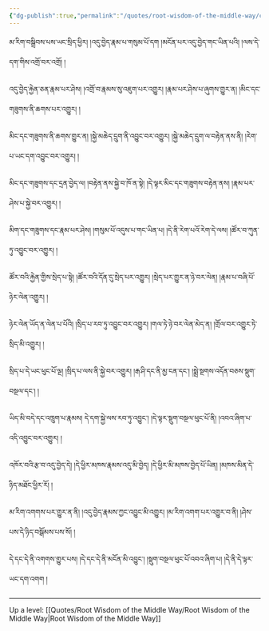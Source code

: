 ```yaml
---
{"dg-publish":true,"permalink":"/quotes/root-wisdom-of-the-middle-way/chapter-26-investigation-of-the-twelve-links-of-existence/"}
---
```


མ་རིག་བསྒྲིབས་པས་ཡང་སྲིད་ཕྱིར། །འདུ་བྱེད་རྣམ་པ་གསུམ་པོ་དག །མངོན་པར་འདུ་བྱེད་གང་ཡིན་པའི། །ལས་དེ་དག་གིས་འགྲོ་བར་འགྲོ། །

འདུ་བྱེད་རྐྱེན་ཅན་རྣམ་པར་ཤེས། །འགྲོ་བ་རྣམས་སུ་འཇུག་པར་འགྱུར། །རྣམ་པར་ཤེས་པ་ཞུགས་གྱུར་ན། །མིང་དང་གཟུགས་ནི་ཆགས་པར་འགྱུར། །

མིང་དང་གཟུགས་ནི་ཆགས་གྱུར་ན། །སྐྱེ་མཆེད་དྲུག་ནི་འབྱུང་བར་འགྱུར། །སྐྱེ་མཆེད་དྲུག་ལ་བརྟེན་ནས་ནི། །རེག་པ་ཡང་དག་འབྱུང་བར་འགྱུར། །

མིང་དང་གཟུགས་དང་དྲན་བྱེད་ལ། །བརྟེན་ནས་སྐྱེ་བ་ཁོ་ན་སྟེ། །དེ་ལྟར་མིང་དང་གཟུགས་བརྟེན་ནས། །རྣམ་པར་ཤེས་པ་སྐྱེ་བར་འགྱུར། །

མིག་དང་གཟུགས་དང་རྣམ་པར་ཤེས། །གསུམ་པོ་འདུས་པ་གང་ཡིན་པ། །དེ་ནི་རེག་པའོ་རེག་དེ་ལས། །ཚོར་བ་ཀུན་ཏུ་འབྱུང་བར་འགྱུར། །

ཚོར་བའི་རྐྱེན་གྱིས་སྲེད་པ་སྟེ། །ཚོར་བའི་དོན་དུ་སྲེད་པར་འགྱུར། །སྲེད་པར་གྱུར་ན་ཉེ་བར་ལེན། །རྣམ་པ་བཞི་པོ་ཉེར་ལེན་འགྱུར། །

ཉེར་ལེན་ཡོད་ན་ལེན་པ་པོའི། །སྲིད་པ་རབ་ཏུ་འབྱུང་བར་འགྱུར། །གལ་ཏེ་ཉེ་བར་ལེན་མེད་ན། །གྲོལ་བར་འགྱུར་ཏེ་སྲིད་མི་འགྱུར། །

སྲིད་པ་དེ་ཡང་ཕུང་པོ་ལྔ། །སྲིད་པ་ལས་ནི་སྐྱེ་བར་འགྱུར། །རྒ་ཤི་དང་ནི་མྱ་ངན་དང༌། །སྨྲེ་སྔགས་འདོན་བཅས་སྡུག་བསྔལ་དང༌། །

ཡིད་མི་བདེ་དང་འཁྲུག་པ་རྣམས། དེ་དག་སྐྱེ་ལས་རབ་ཏུ་འབྱུང༌། །དེ་ལྟར་སྡུག་བསྔལ་ཕུང་པོ་ནི། །འབའ་ཞིག་པ་འདི་འབྱུང་བར་འགྱུར། །

འཁོར་བའི་རྩ་བ་འདུ་བྱེད་དེ། །དེ་ཕྱིར་མཁས་རྣམས་འདུ་མི་བྱེད། །དེ་ཕྱིར་མི་མཁས་བྱེད་པོ་ཡིན། །མཁས་མིན་དེ་ཉིད་མཐོང་ཕྱིར་རོ། །

མ་རིག་འགགས་པར་གྱུར་ན་ནི། །འདུ་བྱེད་རྣམས་ཀྱང་འབྱུང་མི་འགྱུར། །མ་རིག་འགག་པར་འགྱུར་བ་ནི། །ཤེས་པས་དེ་ཉིད་བསྒོམས་པས་སོ། །

དེ་དང་དེ་ནི་འགགས་གྱུར་པས། །དེ་དང་དེ་ནི་མངོན་མི་འབྱུང༌། །སྡུག་བསྔལ་ཕུང་པོ་འབའ་ཞིག་པ། །དེ་ནི་དེ་ལྟར་ཡང་དག་འགག །



---
Up a level: [[Quotes/Root Wisdom of the Middle Way/Root Wisdom of the Middle Way\|Root Wisdom of the Middle Way]]